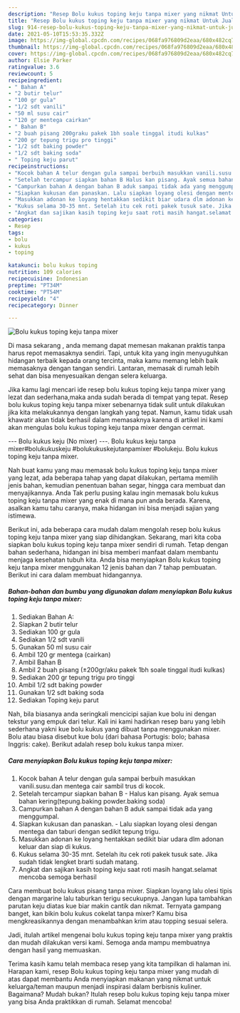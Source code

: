 ```yaml
---
description: "Resep Bolu kukus toping keju tanpa mixer yang nikmat Untuk Jualan"
title: "Resep Bolu kukus toping keju tanpa mixer yang nikmat Untuk Jualan"
slug: 914-resep-bolu-kukus-toping-keju-tanpa-mixer-yang-nikmat-untuk-jualan
date: 2021-05-10T15:53:35.332Z
image: https://img-global.cpcdn.com/recipes/068fa976809d2eaa/680x482cq70/bolu-kukus-toping-keju-tanpa-mixer-foto-resep-utama.jpg
thumbnail: https://img-global.cpcdn.com/recipes/068fa976809d2eaa/680x482cq70/bolu-kukus-toping-keju-tanpa-mixer-foto-resep-utama.jpg
cover: https://img-global.cpcdn.com/recipes/068fa976809d2eaa/680x482cq70/bolu-kukus-toping-keju-tanpa-mixer-foto-resep-utama.jpg
author: Elsie Parker
ratingvalue: 3.6
reviewcount: 5
recipeingredient:
- " Bahan A"
- "2 butir telur"
- "100 gr gula"
- "1/2 sdt vanili"
- "50 ml susu cair"
- "120 gr mentega cairkan"
- " Bahan B"
- "2 buah pisang 200graku pakek 1bh soale tinggal itudi kulkas"
- "200 gr tepung trigu pro tinggi"
- "1/2 sdt baking powder"
- "1/2 sdt baking soda"
- " Toping keju parut"
recipeinstructions:
- "Kocok bahan A telur dengan gula sampai berbuih masukkan vanili.susu.dan mentega cair sambil trus di kocok."
- "Setelah tercampur siapkan bahan B Halus kan pisang. Ayak semua bahan kering(tepung.baking powder.baking soda)"
- "Campurkan bahan A dengan bahan B aduk sampai tidak ada yang menggumpal."
- "Siapkan kukusan dan panaskan. Lalu siapkan loyang olesi dengan mentega dan taburi dengan sedikit tepung trigu."
- "Masukkan adonan ke loyang hentakkan sedikit biar udara dlm adonan keluar dan siap di kukus."
- "Kukus selama 30-35 mnt. Setelah itu cek roti pakek tusuk sate. Jika sudah tidak lengket brarti sudah matang."
- "Angkat dan sajikan kasih toping keju saat roti masih hangat.selamat mencoba semoga berhasil"
categories:
- Resep
tags:
- bolu
- kukus
- toping

katakunci: bolu kukus toping 
nutrition: 109 calories
recipecuisine: Indonesian
preptime: "PT34M"
cooktime: "PT54M"
recipeyield: "4"
recipecategory: Dinner

---
```



![Bolu kukus toping keju tanpa mixer](https://img-global.cpcdn.com/recipes/068fa976809d2eaa/680x482cq70/bolu-kukus-toping-keju-tanpa-mixer-foto-resep-utama.jpg)

Di masa  sekarang , anda memang dapat memesan makanan praktis tanpa harus repot memasaknya sendiri. Tapi, untuk kita yang ingin menyuguhkan hidangan terbaik kepada orang tercinta, maka kamu memang lebih baik memasaknya dengan tangan sendiri. Lantaran, memasak di rumah lebih sehat dan bisa menyesuaikan dengan selera keluarga.

Jika kamu lagi mencari ide resep bolu kukus toping keju tanpa mixer yang lezat dan sederhana,maka anda sudah berada di tempat yang tepat. Resep bolu kukus toping keju tanpa mixer  sebenarnya tidak sulit untuk dilakukan jika kita melakukannya dengan langkah yang tepat. Namun, kamu tidak usah khawatir akan tidak berhasil dalam memasaknya 
karena di artikel ini kami akan mengulas bolu kukus toping keju tanpa mixer dengan cermat.  

--- Bolu kukus keju (No mixer) ---. Bolu kukus keju tanpa mixer#bolukukuskeju #bolukukuskejutanpamixer #bolukeju. Bolu kukus toping keju tanpa mixer.

Nah buat kamu yang mau memasak bolu kukus toping keju tanpa mixer yang lezat, ada beberapa tahap yang dapat dilakukan, pertama memilih jenis bahan, kemudian penentuan bahan segar, hingga cara membuat dan menyajikannya. Anda Tak perlu pusing kalau ingin memasak bolu kukus toping keju tanpa mixer yang enak di mana pun anda berada. Karena, asalkan kamu  tahu caranya, maka hidangan ini bisa menjadi sajian yang istimewa.

Berikut ini, ada beberapa cara mudah dalam mengolah resep bolu kukus toping keju tanpa mixer yang siap dihidangkan. Sekarang, mari kita coba siapkan bolu kukus toping keju tanpa mixer sendiri di rumah. Tetap dengan bahan sederhana, hidangan ini bisa memberi manfaat dalam membantu menjaga kesehatan tubuh kita. Anda bisa menyiapkan Bolu kukus toping keju tanpa mixer menggunakan 12 jenis bahan dan 7 tahap pembuatan. Berikut ini cara dalam membuat hidangannya.

<!--inarticleads1-->

##### Bahan-bahan dan bumbu yang digunakan dalam menyiapkan Bolu kukus toping keju tanpa mixer:

1. Sediakan  Bahan A:
1. Siapkan 2 butir telur
1. Sediakan 100 gr gula
1. Sediakan 1/2 sdt vanili
1. Gunakan 50 ml susu cair
1. Ambil 120 gr mentega (cairkan)
1. Ambil  Bahan B
1. Ambil 2 buah pisang (±200gr/aku pakek 1bh soale tinggal itudi kulkas)
1. Sediakan 200 gr tepung trigu pro tinggi
1. Ambil 1/2 sdt baking powder
1. Gunakan 1/2 sdt baking soda
1. Sediakan  Toping keju parut


Nah, bila biasanya anda seringkali mencicipi sajian kue bolu ini dengan tekstur yang empuk dari telur. Kali ini kami hadirkan resep baru yang lebih sederhana yakni kue bolu kukus yang dibuat tanpa menggunakan mixer. Bolu atau biasa disebut kue bolu (dari bahasa Portugis: bolo; bahasa Inggris: cake). Berikut adalah resep bolu kukus tanpa mixer. 

<!--inarticleads2-->

##### Cara menyiapkan Bolu kukus toping keju tanpa mixer:

1. Kocok bahan A telur dengan gula sampai berbuih masukkan vanili.susu.dan mentega cair sambil trus di kocok.
1. Setelah tercampur siapkan bahan B - Halus kan pisang. Ayak semua bahan kering(tepung.baking powder.baking soda)
1. Campurkan bahan A dengan bahan B aduk sampai tidak ada yang menggumpal.
1. Siapkan kukusan dan panaskan. - Lalu siapkan loyang olesi dengan mentega dan taburi dengan sedikit tepung trigu.
1. Masukkan adonan ke loyang hentakkan sedikit biar udara dlm adonan keluar dan siap di kukus.
1. Kukus selama 30-35 mnt. Setelah itu cek roti pakek tusuk sate. Jika sudah tidak lengket brarti sudah matang.
1. Angkat dan sajikan kasih toping keju saat roti masih hangat.selamat mencoba semoga berhasil


Cara membuat bolu kukus pisang tanpa mixer. Siapkan loyang lalu olesi tipis dengan margarine lalu taburkan terigu secukupnya. Jangan lupa tambahkan parutan keju diatas kue biar makin cantik dan nikmat. Ternyata gampang banget, kan bikin bolu kukus cokelat tanpa mixer? Kamu bisa mengkreasikannya dengan menambahkan krim atau topping sesuai selera. 

Jadi, itulah artikel mengenai  bolu kukus toping keju tanpa mixer  yang praktis dan mudah dilakukan versi kami. Semoga anda mampu membuatnya dengan hasil yang memuaskan. 

Terima kasih kamu telah membaca resep yang kita tampilkan di halaman ini. Harapan kami, resep  Bolu kukus toping keju tanpa mixer yang mudah di atas dapat membantu Anda menyiapkan makanan yang nikmat untuk keluarga/teman maupun menjadi inspirasi dalam berbisnis kuliner. Bagaimana? Mudah bukan? Itulah resep bolu kukus toping keju tanpa mixer yang bisa Anda praktikkan di rumah. Selamat mencoba!

